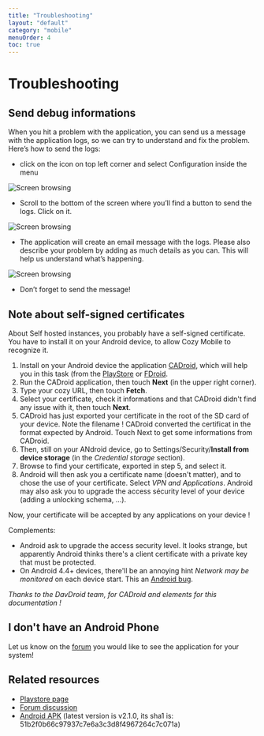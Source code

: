```yaml
---
title: "Troubleshooting"
layout: "default"
category: "mobile"
menuOrder: 4
toc: true
---
```


# Troubleshooting

## Send debug informations

When you hit a problem with the application, you can send us a message with the application logs, so we can try to understand and fix the problem.
Here’s how to send the logs:


 * click on the icon on top left corner and select Configuration inside the menu

![Screen browsing](/assets/images/mobile/logs_fr_01.png)

 * Scroll to the bottom of the screen where you’ll find a button to send the logs. Click on it.

![Screen browsing](/assets/images/mobile/logs_fr_02.png)

 * The application will create an email message with the logs. Please also describe your problem by adding as much details as you can. This will help us understand what’s happening.

![Screen browsing](/assets/images/mobile/logs_fr_03.png)

 * Don’t forget to send the message!


## Note about self-signed certificates
About Self hosted instances, you probably have a self-signed certificate. You have to install it on your Android device, to allow Cozy Mobile to recognize it.

1. Install on your Android device the application [CADroid](https://cadroid.bitfire.at/), which will help you in this task (from the [PlayStore](https://play.google.com/store/apps/details?id=at.bitfire.cadroid) or [FDroid](https://f-droid.org/repository/browse/?fdfilter=cadroid&fdid=at.bitfire.cadroid).
2. Run the CADroid application, then touch **Next** (in the upper right corner).
3. Type your cozy URL, then touch **Fetch**.
4. Select your certificate, check it informations and that CADroid didn't find any issue with it, then touch **Next**.
5. CADroid has just exported your certificate in the root of the SD card of your device. Note the filename ! CADroid converted the certificat in the format expected by Android. Touch Next to get some informations from CADroid.
6. Then, still on your ANdroid device, go to Settings/Security/**Install from device storage** (in the _Credential storage_ section).
7. Browse to find your certificate, exported in step 5, and select it.
8. Android will then ask you a certificate name (doesn't matter), and to chose the use of your certificate. Select _VPN and Applications_. Android may also ask you to upgrade the access sécurity level of your device (adding a unlocking  schema, ...).

Now, your certificate will be accepted by any applications on your device !

Complements:
* Android ask to upgrade the access security level. It looks strange, but apparently Android thinks there's a client certificate with a private key that must be protected.
* On Android 4.4+ devices, there'll be an annoying hint _Network may be monitored_ on each device start. This an [Android bug](https://code.google.com/p/android/issues/detail?id=62076).

_Thanks to the DavDroid team, for CADroid and elements for this documentation !_

## I don't have an Android Phone
Let us know on the [forum](https://forum.cozy.io/) you would like to see the application for your system!

## Related resources
* [Playstore page](https://play.google.com/store/apps/details?id=io.cozy.files_client&hl=)
* [Forum discussion](https://forum.cozy.io/t/i-tried-cozy-mobile/188)
* [Android APK](https://files.cozycloud.cc/android/CozyMobile_latest.apk) (latest version is v2.1.0, its sha1 is: 51b2f0b66c97937c7e6a3c3d8f4967264c7c071a)
